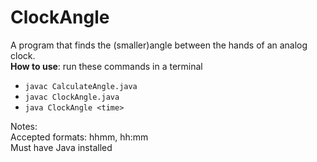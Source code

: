# ClockAngle  
A program that finds the (smaller)angle between the hands of an analog clock.  
 **How to use**: run these commands in a terminal  
- ```javac CalculateAngle.java```  
- ```javac ClockAngle.java```  
- ```java ClockAngle <time>```  
  
Notes:  
Accepted formats: hhmm, hh:mm  
	Must have Java installed
